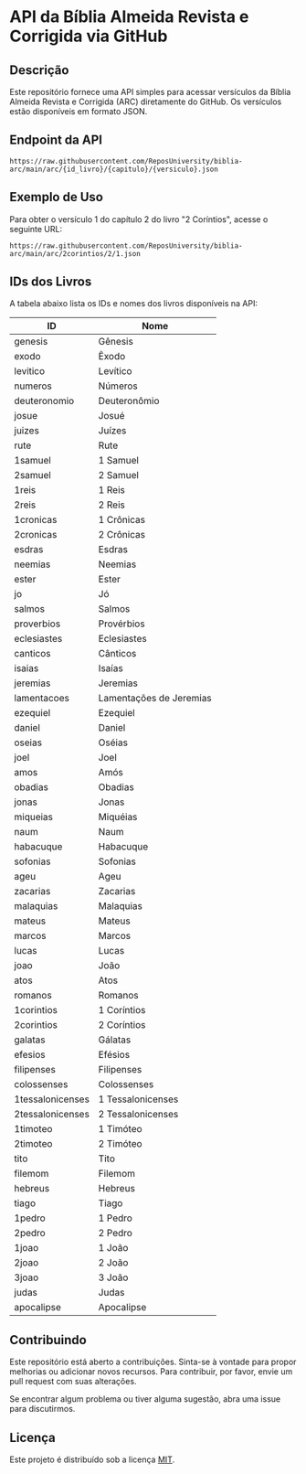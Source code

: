 # API da Bíblia Almeida Revista e Corrigida via GitHub

## Descrição
Este repositório fornece uma API simples para acessar versículos da Bíblia Almeida Revista e Corrigida (ARC) diretamente do GitHub. Os versículos estão disponíveis em formato JSON.

## Endpoint da API
```
https://raw.githubusercontent.com/ReposUniversity/biblia-arc/main/arc/{id_livro}/{capitulo}/{versiculo}.json
```

## Exemplo de Uso

Para obter o versículo 1 do capítulo 2 do livro "2 Coríntios", acesse o seguinte URL:

```
https://raw.githubusercontent.com/ReposUniversity/biblia-arc/main/arc/2corintios/2/1.json
```

## IDs dos Livros

A tabela abaixo lista os IDs e nomes dos livros disponíveis na API:

| ID            | Nome                  |
|---------------|-----------------------|
| genesis       | Gênesis               |
| exodo         | Êxodo                 |
| levitico      | Levítico              |
| numeros       | Números               |
| deuteronomio  | Deuteronômio          |
| josue         | Josué                 |
| juizes        | Juízes                |
| rute          | Rute                  |
| 1samuel       | 1 Samuel              |
| 2samuel       | 2 Samuel              |
| 1reis         | 1 Reis                |
| 2reis         | 2 Reis                |
| 1cronicas     | 1 Crônicas            |
| 2cronicas     | 2 Crônicas            |
| esdras        | Esdras                |
| neemias       | Neemias               |
| ester         | Ester                 |
| jo            | Jó                    |
| salmos        | Salmos                |
| proverbios    | Provérbios            |
| eclesiastes   | Eclesiastes           |
| canticos      | Cânticos              |
| isaias        | Isaías                |
| jeremias      | Jeremias              |
| lamentacoes   | Lamentações de Jeremias|
| ezequiel      | Ezequiel              |
| daniel        | Daniel                |
| oseias        | Oséias                |
| joel          | Joel                  |
| amos          | Amós                  |
| obadias       | Obadias               |
| jonas         | Jonas                 |
| miqueias      | Miquéias              |
| naum          | Naum                  |
| habacuque     | Habacuque             |
| sofonias      | Sofonias              |
| ageu          | Ageu                  |
| zacarias      | Zacarias              |
| malaquias     | Malaquias             |
| mateus        | Mateus                |
| marcos        | Marcos                |
| lucas         | Lucas                 |
| joao          | João                  |
| atos          | Atos                  |
| romanos       | Romanos               |
| 1corintios    | 1 Coríntios           |
| 2corintios    | 2 Coríntios           |
| galatas       | Gálatas               |
| efesios       | Efésios               |
| filipenses    | Filipenses            |
| colossenses   | Colossenses           |
| 1tessalonicenses | 1 Tessalonicenses   |
| 2tessalonicenses | 2 Tessalonicenses   |
| 1timoteo      | 1 Timóteo             |
| 2timoteo      | 2 Timóteo             |
| tito          | Tito                  |
| filemom       | Filemom               |
| hebreus       | Hebreus               |
| tiago         | Tiago                 |
| 1pedro        | 1 Pedro               |
| 2pedro        | 2 Pedro               |
| 1joao         | 1 João                |
| 2joao         | 2 João                |
| 3joao         | 3 João                |
| judas         | Judas                 |
| apocalipse    | Apocalipse            |

## Contribuindo
Este repositório está aberto a contribuições. Sinta-se à vontade para propor melhorias ou adicionar novos recursos. Para contribuir, por favor, envie um pull request com suas alterações.

Se encontrar algum problema ou tiver alguma sugestão, abra uma issue para discutirmos.

## Licença
Este projeto é distribuído sob a licença [MIT](LICENSE).
